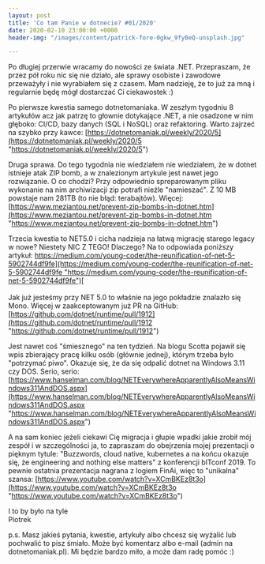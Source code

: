 ```yaml
---
layout: post
title: 'Co tam Panie w dotnecie? #01/2020'
date: 2020-02-10 23:00:00 +0000
header-img: "/images/content/patrick-fore-0gkw_9fy0eQ-unsplash.jpg"

---
```

Po długiej przerwie wracamy do nowości ze świata .NET. Przepraszam, że przez pół roku nic się nie działo, ale sprawy osobiste i zawodowe przeważyły i nie wyrabiałem się z czasem. Mam nadzieję, że to już za mną i regularnie będę mógł dostarczać Ci ciekawostek :)

Po pierwsze kwestia samego dotnetomaniaka. W zeszłym tygodniu 8 artykułów acz jak patrzę to głownie dotykające .NET, a nie osadzone w nim głęboko: CI/CD, bazy danych (SQL i NoSQL) oraz refaktoring. Warto zajrzeć na szybko przy kawce: [https://dotnetomaniak.pl/weekly/2020/5](https://dotnetomaniak.pl/weekly/2020/5 "https://dotnetomaniak.pl/weekly/2020/5")

Druga sprawa. Do tego tygodnia nie wiedziałem nie wiedziałem, że w dotnet istnieje atak ZIP bomb, a w znalezionym artykule jest nawet jego rozwiązanie. O co chodzi? Przy odpowiednio spreparowanym pliku wykonanie na nim archiwizacji zip potrafi nieźle "namieszać". Z 10 MB powstaje nam 281TB (to nie błąd: terabajtów). Więcej: [https://www.meziantou.net/prevent-zip-bombs-in-dotnet.htm](https://www.meziantou.net/prevent-zip-bombs-in-dotnet.htm "https://www.meziantou.net/prevent-zip-bombs-in-dotnet.htm")

Trzecia kwestia to NET5.0 i cicha nadzieja na łatwą migrację starego legacy w nowe? Niestety NIC Z TEGO! Dlaczego? Na to odpowiada poniższy artykuł: [https://medium.com/young-coder/the-reunification-of-net-5-5902744df9fe](https://medium.com/young-coder/the-reunification-of-net-5-5902744df9fe "https://medium.com/young-coder/the-reunification-of-net-5-5902744df9fe")[  
](https://medium.com/young-coder/the-reunification-of-net-5-5902744df9fe)  
Jak już jesteśmy przy NET 5.0 to właśnie na jego pokładzie znalazło się Mono. Więcej w zaakceptowanym już PR na GitHub: [https://github.com/dotnet/runtime/pull/1912](https://github.com/dotnet/runtime/pull/1912 "https://github.com/dotnet/runtime/pull/1912")

Jest nawet coś "śmiesznego" na ten tydzień. Na blogu Scotta pojawił się wpis zbierający pracę kilku osób (głównie jednej), którym trzeba było "potrzymać piwo". Okazuje się, że da się odpalić dotnet na Windows 3.11 czy DOS. Serio, serio: [https://www.hanselman.com/blog/NETEverywhereApparentlyAlsoMeansWindows311AndDOS.aspx](https://www.hanselman.com/blog/NETEverywhereApparentlyAlsoMeansWindows311AndDOS.aspx "https://www.hanselman.com/blog/NETEverywhereApparentlyAlsoMeansWindows311AndDOS.aspx")

A na sam koniec jeżeli ciekawi Cię migracja i głupie wpadki jakie zrobił mój zespół i w szczególności ja, to zapraszam do obejrzenia mojej prezentacji o pięknym tytule: "Buzzwords, cloud native, kubernetes a na końcu okazuje się, że engineering and nothing else matters" z konferencji bITconf 2019. To pewnie ostatnia prezentacja nagrana z logiem FinAi, więc to "unikalna" szansa: [https://www.youtube.com/watch?v=XCmBKEz8t3o](https://www.youtube.com/watch?v=XCmBKEz8t3o "https://www.youtube.com/watch?v=XCmBKEz8t3o")

I to by było na tyle  
Piotrek

p.s. Masz jakieś pytania, kwestie, artykuły albo chcesz się wyżalić lub pochwalić to pisz śmiało. Może być komentarz albo e-mail (admin na dotnetomaniak.pl). Mi będzie bardzo miło, a może dam radę pomóc :)